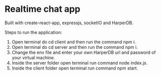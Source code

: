 # Realtime chat app

Built with create-react-app, expressjs, socketIO and HarperDB.


Steps to run the application:
1. Open terminal do cd client and then run the command npm i.
2. Open terminal do cd server and then run the command npm i.
3. Change the env file and enter your own HarperDB url and password of your virtual machine.
4. Inside the server folder open terminal run command node index.js.
5. Inside the client folder open terminal run command npm start.